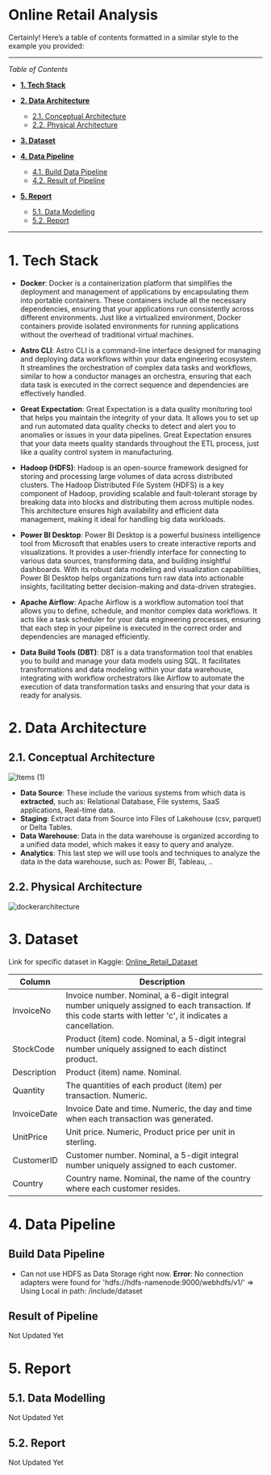 # Online Retail Analysis

Certainly! Here’s a table of contents formatted in a similar style to the example you provided:

---

_Table of Contents_

- [**1. Tech Stack**](#1-tech-stack)

- [**2. Data Architecture**](#2-data-architecture)
  * [2.1. Conceptual Architecture](#21-conceptual-architecture)
  * [2.2. Physical Architecture](#22-physical-architecture)

- [**3. Dataset**](#3-dataset)

- [**4. Data Pipeline**](#4-data-pipeline)
  * [4.1. Build Data Pipeline](#51-build-data-pipeline)
  * [4.2. Result of Pipeline](#52-result-of-pipeline)

- [**5. Report**](#5-report)
  * [5.1. Data Modelling](#51-data-modelling)
  * [5.2. Report](#52-report)

---


# **1. Tech Stack**

- **Docker**: Docker is a containerization platform that simplifies the deployment and management of applications by encapsulating them into portable containers. These containers include all the necessary dependencies, ensuring that your applications run consistently across different environments. Just like a virtualized environment, Docker containers provide isolated environments for running applications without the overhead of traditional virtual machines.

- **Astro CLI**: Astro CLI is a command-line interface designed for managing and deploying data workflows within your data engineering ecosystem. It streamlines the orchestration of complex data tasks and workflows, similar to how a conductor manages an orchestra, ensuring that each data task is executed in the correct sequence and dependencies are effectively handled.

- **Great Expectation**: Great Expectation is a data quality monitoring tool that helps you maintain the integrity of your data. It allows you to set up and run automated data quality checks to detect and alert you to anomalies or issues in your data pipelines. Great Expectation ensures that your data meets quality standards throughout the ETL process, just like a quality control system in manufacturing.

- **Hadoop (HDFS)**: Hadoop is an open-source framework designed for storing and processing large volumes of data across distributed clusters. The Hadoop Distributed File System (HDFS) is a key component of Hadoop, providing scalable and fault-tolerant storage by breaking data into blocks and distributing them across multiple nodes. This architecture ensures high availability and efficient data management, making it ideal for handling big data workloads.

- **Power BI Desktop**: Power BI Desktop is a powerful business intelligence tool from Microsoft that enables users to create interactive reports and visualizations. It provides a user-friendly interface for connecting to various data sources, transforming data, and building insightful dashboards. With its robust data modeling and visualization capabilities, Power BI Desktop helps organizations turn raw data into actionable insights, facilitating better decision-making and data-driven strategies.

- **Apache Airflow**: Apache Airflow is a workflow automation tool that allows you to define, schedule, and monitor complex data workflows. It acts like a task scheduler for your data engineering processes, ensuring that each step in your pipeline is executed in the correct order and dependencies are managed efficiently.

- **Data Build Tools (DBT)**: DBT is a data transformation tool that enables you to build and manage your data models using SQL. It facilitates transformations and data modeling within your data warehouse, integrating with workflow orchestrators like Airflow to automate the execution of data transformation tasks and ensuring that your data is ready for analysis.


# **2. Data Architecture**

## 2.1. Conceptual Architecture
![Items (1)](https://github.com/thanhphat2609/Global_Super_Store/assets/84914537/600e237e-01d7-4c09-891c-1551acfbc45e)

- **Data Source**: These include the various systems from which data is **extracted**, such as: Relational Database, File systems, SaaS applications, Real-time data.
- **Staging**: Extract data from Source into Files of Lakehouse (csv, parquet) or Delta Tables.
- **Data Warehouse**: Data in the data warehouse is organized according to a unified data model, which makes it easy to query and analyze.
- **Analytics**: This last step we will use tools and techniques to analyze the data in the data warehouse, such as: Power BI, Tableau, ..

## 2.2. Physical Architecture
![dockerarchitecture](https://github.com/user-attachments/assets/46e6d41d-dd89-48b5-82a6-3decda246389)

# **3. Dataset**

Link for specific dataset in Kaggle: [Online_Retail_Dataset](https://www.kaggle.com/datasets/tunguz/online-retail)

| Column        | Description                                                                                                   |
|---------------|---------------------------------------------------------------------------------------------------------------|
| InvoiceNo     | Invoice number. Nominal, a 6-digit integral number uniquely assigned to each transaction. If this code starts with letter 'c', it indicates a cancellation. |
| StockCode     | Product (item) code. Nominal, a 5-digit integral number uniquely assigned to each distinct product.         |
| Description   | Product (item) name. Nominal.                                                                                 |
| Quantity      | The quantities of each product (item) per transaction. Numeric.                                               |
| InvoiceDate   | Invoice Date and time. Numeric, the day and time when each transaction was generated.                        |
| UnitPrice     | Unit price. Numeric, Product price per unit in sterling.                                                       |
| CustomerID    | Customer number. Nominal, a 5-digit integral number uniquely assigned to each customer.                      |
| Country       | Country name. Nominal, the name of the country where each customer resides.                                  |


# **4. Data Pipeline**

## Build Data Pipeline

- Can not use HDFS as Data Storage right now. **Error**: No connection adapters were found for 'hdfs://hdfs-namenode:9000/webhdfs/v1/' => Using Local in path: /include/dataset

## Result of Pipeline

Not Updated Yet

# **5. Report**

## 5.1. Data Modelling

Not Updated Yet

## 5.2. Report

Not Updated Yet